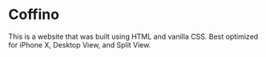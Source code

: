 # Coffino

This is a website that was built using HTML and vanilla CSS. Best optimized for iPhone X, Desktop View, and Split View.
